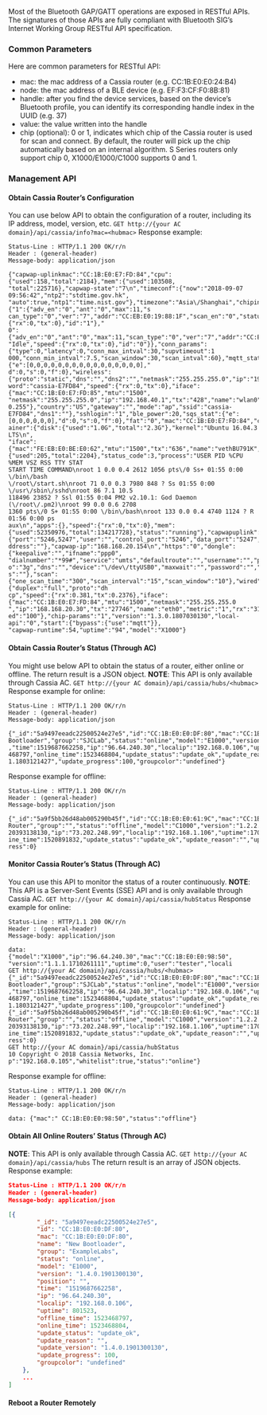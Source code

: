 Most of the Bluetooth GAP/GATT operations are exposed in RESTful APIs. The signatures of
those APIs are fully compliant with Bluetooth SIG’s Internet Working Group RESTful API
specification.

### Common Parameters
Here are common parameters for RESTful API:
  * mac: the mac address of a Cassia router (e.g. CC:1B:E0:E0:24:B4)
  * node: the mac address of a BLE device (e.g. EF:F3:CF:F0:8B:81)
  * handle: after you find the device services, based on the device’s Bluetooth profile, you
can identify its corresponding handle index in the UUID (e.g. 37)
  * value: the value written into the handle
  * chip (optional): 0 or 1, indicates which chip of the Cassia router is used for scan and
connect. By default, the router will pick up the chip automatically based on an internal
algorithm. S Series routers only support chip 0, X1000/E1000/C1000 supports 0 and 1.

### Management API
#### Obtain Cassia Router’s Configuration
You can use below API to obtain the configuration of a router, including its IP address,
model, version, etc.
```GET http://{your AC domain}/api/cassia/info?mac=<hubmac>```
Response example:
```
Status-Line : HTTP/1.1 200 OK/r/n
Header : (general-header)
Message-body: application/json

{"capwap-uplinkmac":"CC:1B:E0:E7:FD:84","cpu":{"used":158,"total":2184},"mem":{"used":103508,
"total":225716},"capwap-state":"7\n","timeconf":{"now":"2018-09-07 09:56:42","ntp2":"stdtime.gov.hk",
"auto":true,"ntp1":"time.nist.gov"},"timezone":"Asia\/Shanghai","chipinfo":{"1":{"adv_en":"0","ant":"0","max":11,"s
can_type":"0","ver":"7","addr":"CC:EB:E0:19:88:1F","scan_en":"0","status":"Idle","speed":{"rx":0,"tx":0},"id":"1"},"
0":{"adv_en":"0","ant":"0","max":11,"scan_type":"0","ver":"7","addr":"CC:EB:E0:19:88:1E","scan_en":"0","status":
"Idle","speed":{"rx":0,"tx":0},"id":"0"}},"conn_params":{"type":0,"latency":0,"conn_max_intval":30,"supvtimeout":1
000,"conn_min_intval":7.5,"scan_window":30,"scan_intval":60},"mqtt_stat":{"e":[0,0,0,0,0,0,0,0,0,0,0,0,0,0,0,0],"
d":0,"s":0,"f":0},"wireless":{"proto":"static","dns":"","dns2":"","netmask":"255.255.255.0","ip":"192.168.40.1","pass
word":"cassia-E7FD84","speed":{"rx":0,"tx":0},"iface":{"mac":"CC:1B:E0:E7:FD:85","mtu":"1500",
"netmask":"255.255.255.0","ip":"192.168.40.1","tx":"428","name":"wlan0","metric":"0","rx":"0","bcast":"192.168.4
0.255"},"country":"US","gateway":"","mode":"ap","ssid":"cassia-E7FD84","dns1":""},"sshlogin":"1","ble_power":20,"sqs_stat":{"e":[0,0,0,0,0,0],"d":0,"s":0,"f":0},"fat":"0","mac":"CC:1B:E0:E7:FD:84","cont
ainer":{"disk":{"used":"1.0G","total":"2.3G"},"kernel":"Ubuntu 16.04.3 LTS\n",
"iface":{"mac":"FE:EB:E0:BE:E0:62","mtu":"1500","tx":"636","name":"vethBU791K","metric":"0","rx":"568"},"cpu":
{"used":205,"total":2204},"status_code":3,"process":"USER PID %CPU %MEM VSZ RSS TTY STAT
START TIME COMMAND\nroot 1 0.0 0.4 2612 1056 pts\/0 Ss+ 01:55 0:00 \/bin\/bash
\/root\/start.sh\nroot 71 0.0 0.3 7980 848 ? Ss 01:55 0:00 \/usr\/sbin\/sshd\nroot 86 7.1 10.5
118496 23852 ? Ssl 01:55 0:04 PM2 v2.10.1: God Daemon (\/root\/.pm2)\nroot 99 0.0 0.6 2708
1360 pts\/0 S+ 01:55 0:00 \/bin\/bash\nroot 133 0.0 0.4 4740 1124 ? R 01:56 0:00 ps
aux\n","apps":{},"speed":{"rx":0,"tx":0},"mem":{"used":52350976,"total":134217728},"status":"running"},"capwapuplink":"wired","ac":{"port":"5246,5247","user":"","control_port":"5246","data_port":"5247","force_network":"1","a
ddress":""},"capwap-ip":"168.168.20.154\n","https":"0","dongle":{"keepalive":"","ifname":"ppp0",
"dialnumber":"*99#","service":"umts","defaultroute":"","username":"","pincode":"","apn":"3gnet","metric":"5","prot
o":"3g","dns":"","device":"\/dev\/ttyUSB0","maxwait":"","password":"","ipv6":"","type":"none","demand":"","peerdn
s":""},"scan":{"one_scan_time":"300","scan_interval":"15","scan_window":"10"},"wired":{"duplex":"full","proto":"dh
cp","speed":{"rx":0.381,"tx":0.2376},"iface":{"mac":"CC:1B:E0:E7:FD:84","mtu":"1500","netmask":"255.255.255.0
","ip":"168.168.20.30","tx":"27746","name":"eth0","metric":"1","rx":"31793","bcast":"168.168.20.255"},"trans_spe
ed":"100"},"chip-params":"1","version":"1.3.0.1807030130","local-api":"0","start":{"bypass":{"use":"mqtt"}},
"capwap-runtime":54,"uptime":"94","model":"X1000"}
```

#### Obtain Cassia Router’s Status (Through AC)
You might use below API to obtain the status of a router, either online or offline. The return result is a JSON object.
**NOTE**: This API is only available through Cassia AC.
```GET http://{your AC domain}/api/cassia/hubs/<hubmac>```
Response example for online:
```
Status-Line : HTTP/1.1 200 OK/r/n
Header : (general-header)
Message-body: application/json

{"_id":"5a9497eeadc22500524e27e5","id":"CC:1B:E0:E0:DF:80","mac":"CC:1B:E0:E0:DF:80","name":"New
Bootloader","group":"SJCLab","status":"online","model":"E1000","version":"1.2.1.1803121427","position":""
,"time":1519687662258,"ip":"96.64.240.30","localip":"192.168.0.106","uptime":807183,"offline_time":1523
468797,"online_time":1523468804,"update_status":"update_ok","update_reason":"","update_version":"1.2.
1.1803121427","update_progress":100,"groupcolor":"undefined"}
```
Response example for offline:
```
Status-Line : HTTP/1.1 200 OK/r/n
Header : (general-header)
Message-body: application/json

{"_id":"5a9f5bb26d48ab005290b45f","id":"CC:1B:E0:E0:61:9C","mac":"CC:1B:E0:E0:61:9C","name":"Cassia
Router","group":"","status":"offline","model":"C1000","version":"1.2.2.1801101456","position":"","time":15
20393138130,"ip":"73.202.248.99","localip":"192.168.1.106","uptime":1708,"offline_time":1520893570,"onl
ine_time":1520891832,"update_status":"update_ok","update_reason":"","update_version":"","update_prog
ress":0}
```

#### Monitor Cassia Router’s Status (Through AC)
You can use this API to monitor the status of a router continuously.
**NOTE**: This API is a Server-Sent Events (SSE) API and is only available through Cassia AC.
```GET http://{your AC domain}/api/cassia/hubStatus```
Response example for online:
```
Status-Line : HTTP/1.1 200 OK/r/n
Header : (general-header)
Message-body: application/json

data:
{"model":"X1000","ip":"96.64.240.30","mac":"CC:1B:E0:E0:98:50",
"version":"1.1.1.1710261111","uptime":0,"user":"tester","locali
GET http://{your AC domain}/api/cassia/hubs/<hubmac>
{"_id":"5a9497eeadc22500524e27e5","id":"CC:1B:E0:E0:DF:80","mac":"CC:1B:E0:E0:DF:80","name":"New
Bootloader","group":"SJCLab","status":"online","model":"E1000","version":"1.2.1.1803121427","position":""
,"time":1519687662258,"ip":"96.64.240.30","localip":"192.168.0.106","uptime":807183,"offline_time":1523
468797,"online_time":1523468804,"update_status":"update_ok","update_reason":"","update_version":"1.2.
1.1803121427","update_progress":100,"groupcolor":"undefined"}
{"_id":"5a9f5bb26d48ab005290b45f","id":"CC:1B:E0:E0:61:9C","mac":"CC:1B:E0:E0:61:9C","name":"Cassia
Router","group":"","status":"offline","model":"C1000","version":"1.2.2.1801101456","position":"","time":15
20393138130,"ip":"73.202.248.99","localip":"192.168.1.106","uptime":1708,"offline_time":1520893570,"onl
ine_time":1520891832,"update_status":"update_ok","update_reason":"","update_version":"","update_prog
ress":0}
GET http://{your AC domain}/api/cassia/hubStatus
10 Copyright © 2018 Cassia Networks, Inc.
p":"192.168.0.105","whitelist":true,"status":"online"}
```
Response example for offline:
```
Status-Line : HTTP/1.1 200 OK/r/n
Header : (general-header)
Message-body: application/json

data: {"mac":" CC:1B:E0:E0:98:50","status":"offline"}
```

#### Obtain All Online Routers’ Status (Through AC)
**NOTE**: This API is only available through Cassia AC.
```GET http://{your AC domain}/api/cassia/hubs```
The return result is an array of JSON objects.
Response example:
```json
Status-Line : HTTP/1.1 200 OK/r/n
Header : (general-header)
Message-body: application/json

[{
        "_id": "5a9497eeadc22500524e27e5",
        "id": "CC:1B:E0:E0:DF:80",
        "mac": "CC:1B:E0:E0:DF:80",
        "name": "New Bootloader",
        "group": "ExampleLabs",
        "status": "online",
        "model": "E1000",
        "version": "1.4.0.1901300130",
        "position": "",
        "time": "1519687662258",
        "ip": "96.64.240.30",
        "localip": "192.168.0.106",
        "uptime": 801523,
        "offline_time": 1523468797,
        "online_time": 1523468804,
        "update_status": "update_ok",
        "update_reason": "",
        "update_version": "1.4.0.1901300130",
        "update_progress": 100,
        "groupcolor": "undefined"
    },
    ...
]
```
#### Reboot a Router Remotely

